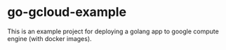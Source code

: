# go-gcloud-example
This is an example project for deploying a golang app to google compute engine (with docker images).

